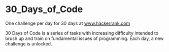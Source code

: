 # 30_Days_of_Code
One challenge per day for 30 days at www.hackerrank.com

30 Days of Code is a series of tasks with increasing difficulty intended to brush up and train on fundamental issues of programming. Each day, a new challenge is unlocked.
